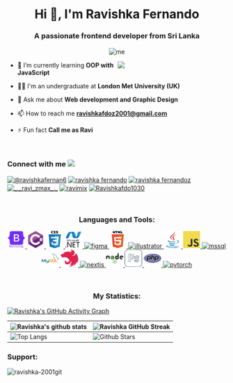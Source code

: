 <h1 align="center">Hi 👋, I'm Ravishka Fernando</h1>
<h3 align="center">A passionate frontend developer from Sri Lanka</h3>

<p align = "center">
	<img align="center" src = "https://github.com/7oSkaaa/7oSkaaa/blob/main/Images/about_me.gif?raw=true" width = 80px alt = "me"/>
</p>

<picture> <img align="right" src="https://github.com/7oSkaaa/7oSkaaa/blob/main/Images/Right_Side.gif?raw=true" width = 250px></picture>

- 🌱 I’m currently learning **OOP with JavaScript**
  
- 🧑‍🎓 I'm an undergraduate at **London Met University (UK)**

- 💬 Ask me about **Web development and Graphic Design**

- 📫 How to reach me **ravishkafdoz2001@gmail.com**

- ⚡ Fun fact **Call me as Ravi**

<br>
<h3> Connect with me <img src='https://raw.githubusercontent.com/ShahriarShafin/ShahriarShafin/main/Assets/handshake.gif' width="50px"> </h3>
<p align="left">
<a href="https://twitter.com/@ravishkafernan6" target="blank"><img align="center" src="https://raw.githubusercontent.com/rahuldkjain/github-profile-readme-generator/master/src/images/icons/Social/twitter.svg" alt="@ravishkafernan6" height="30" width="40" /></a>
<a href="https://linkedin.com/in/ravishka fernando" target="blank"><img align="center" src="https://raw.githubusercontent.com/rahuldkjain/github-profile-readme-generator/master/src/images/icons/Social/linked-in-alt.svg" alt="ravishka fernando" height="30" width="40" /></a>
<a href="https://fb.com/ravishka fernandoz" target="blank"><img align="center" src="https://raw.githubusercontent.com/rahuldkjain/github-profile-readme-generator/master/src/images/icons/Social/facebook.svg" alt="ravishka fernandoz" height="30" width="40" /></a>
<a href="https://instagram.com/_._ravi_zmax_._" target="blank"><img align="center" src="https://raw.githubusercontent.com/rahuldkjain/github-profile-readme-generator/master/src/images/icons/Social/instagram.svg" alt="_._ravi_zmax_._" height="30" width="40" /></a>
<a href="https://www.youtube.com/c/ravimix" target="blank"><img align="center" src="https://raw.githubusercontent.com/rahuldkjain/github-profile-readme-generator/master/src/images/icons/Social/youtube.svg" alt="ravimix" height="30" width="40" /></a>
<a href="https://discord.gg/Ravishkafdo1030" target="blank"><img align="center" src="https://raw.githubusercontent.com/rahuldkjain/github-profile-readme-generator/master/src/images/icons/Social/discord.svg" alt="Ravishkafdo1030" height="30" width="40" /></a>
</p>
<br>

<h3 align="center">Languages and Tools:</h3>
<p align="center"> <a href="https://getbootstrap.com" target="_blank" rel="noreferrer"> <img src="https://raw.githubusercontent.com/devicons/devicon/master/icons/bootstrap/bootstrap-plain-wordmark.svg" alt="bootstrap" width="40" height="40"/> </a> <a href="https://www.w3schools.com/cs/" target="_blank" rel="noreferrer"> <img src="https://raw.githubusercontent.com/devicons/devicon/master/icons/csharp/csharp-original.svg" alt="csharp" width="40" height="40"/> </a> <a href="https://www.w3schools.com/css/" target="_blank" rel="noreferrer"> <img src="https://raw.githubusercontent.com/devicons/devicon/master/icons/css3/css3-original-wordmark.svg" alt="css3" width="40" height="40"/> </a> <a href="https://dotnet.microsoft.com/" target="_blank" rel="noreferrer"> <img src="https://raw.githubusercontent.com/devicons/devicon/master/icons/dot-net/dot-net-original-wordmark.svg" alt="dotnet" width="40" height="40"/> </a> <a href="https://www.figma.com/" target="_blank" rel="noreferrer"> <img src="https://www.vectorlogo.zone/logos/figma/figma-icon.svg" alt="figma" width="40" height="40"/> </a> <a href="https://www.w3.org/html/" target="_blank" rel="noreferrer"> <img src="https://raw.githubusercontent.com/devicons/devicon/master/icons/html5/html5-original-wordmark.svg" alt="html5" width="40" height="40"/> </a> <a href="https://www.adobe.com/in/products/illustrator.html" target="_blank" rel="noreferrer"> <img src="https://www.vectorlogo.zone/logos/adobe_illustrator/adobe_illustrator-icon.svg" alt="illustrator" width="40" height="40"/> </a> <a href="https://www.java.com" target="_blank" rel="noreferrer"> <img src="https://raw.githubusercontent.com/devicons/devicon/master/icons/java/java-original.svg" alt="java" width="40" height="40"/> </a> <a href="https://developer.mozilla.org/en-US/docs/Web/JavaScript" target="_blank" rel="noreferrer"> <img src="https://raw.githubusercontent.com/devicons/devicon/master/icons/javascript/javascript-original.svg" alt="javascript" width="40" height="40"/> </a> <a href="https://www.microsoft.com/en-us/sql-server" target="_blank" rel="noreferrer"> <img src="https://www.svgrepo.com/show/303229/microsoft-sql-server-logo.svg" alt="mssql" width="40" height="40"/> </a> <a href="https://www.mysql.com/" target="_blank" rel="noreferrer"> <img src="https://raw.githubusercontent.com/devicons/devicon/master/icons/mysql/mysql-original-wordmark.svg" alt="mysql" width="40" height="40"/> </a> <a href="https://nestjs.com/" target="_blank" rel="noreferrer"> <img src="https://raw.githubusercontent.com/devicons/devicon/master/icons/nestjs/nestjs-plain.svg" alt="nestjs" width="40" height="40"/> </a> <a href="https://nextjs.org/" target="_blank" rel="noreferrer"> <img src="https://cdn.worldvectorlogo.com/logos/nextjs-2.svg" alt="nextjs" width="40" height="40"/> </a> <a href="https://nodejs.org" target="_blank" rel="noreferrer"> <img src="https://raw.githubusercontent.com/devicons/devicon/master/icons/nodejs/nodejs-original-wordmark.svg" alt="nodejs" width="40" height="40"/> </a> <a href="https://www.photoshop.com/en" target="_blank" rel="noreferrer"> <img src="https://raw.githubusercontent.com/devicons/devicon/master/icons/photoshop/photoshop-line.svg" alt="photoshop" width="40" height="40"/> </a> <a href="https://www.php.net" target="_blank" rel="noreferrer"> <img src="https://raw.githubusercontent.com/devicons/devicon/master/icons/php/php-original.svg" alt="php" width="40" height="40"/> </a> <a href="https://pytorch.org/" target="_blank" rel="noreferrer"> <img src="https://www.vectorlogo.zone/logos/pytorch/pytorch-icon.svg" alt="pytorch" width="40" height="40"/> </a> </p>
<br>
<h3 align="center">My Statistics:</h3>

[![<h3>Ravishka's GitHub Activity Graph</h3>](https://activity-graph.herokuapp.com/graph?username=ravishka-2001git&theme=tokyonight)](https://git.io/praveenscience)

| ![Ravishka's github stats](https://github-readme-stats.vercel.app/api?username=ravishka-2001git&show_icons=true&theme=tokyonight) | ![Ravishka GitHub Streak](https://github-readme-streak-stats.herokuapp.com/?user=ravishka-2001git&theme=tokyonight) |
| --- | --- |
| ![Top Langs](https://github-readme-stats.vercel.app/api/top-langs/?username=ravishka-2001git&theme=tokyonight) | ![Github Stars](https://github-readme-stats.vercel.app/api?username=ravishka-2001git&show_icons=true&locale=en&count_private=true&hide_rank=true&custom_title=My%20GitHub%20Stats&disable_animations=true&theme=tokyonight) |



<h3 align="left">Support:</h3>
<p><a href="https://www.buymeacoffee.com/ravishka-2001git"> <img align="left" src="https://cdn.buymeacoffee.com/buttons/v2/default-yellow.png" height="50" width="210" alt="ravishka-2001git" /></a></p><br><br>
